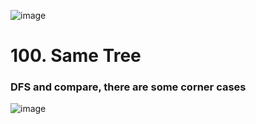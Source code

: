 ![image](https://user-images.githubusercontent.com/53051383/211131884-23ae1477-8ec0-49c6-827e-b6849df11723.png)

# 100. Same Tree
### DFS and compare, there are some corner cases

![image](https://user-images.githubusercontent.com/53051383/211131927-c67c24d0-cd1d-4ac6-9e00-c3115c986b5e.png)
